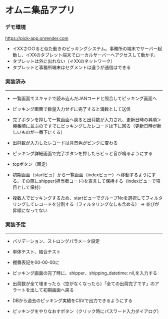# オムニ集品アプリ

### デモ環境
https://pick-app.onrender.com




* イXXさ○○ると似た動きのピッキングシステム。事務所の端末でサーバー起動し、イXXのタブレット端末でローカルサーバーへアクセスして動かす。
* タブレットは外に出れない（イXXのネットワーク）
* タブレットと事務所端末はセグメントは違うが通信はできる


### 実装済み
---

* 一覧画面でスキャナで読み込んだJANコードと照合してピッキング画面へ

* ピッキング画面で数量入力せずに完了すると満数として送信

* 完了ボタンを押して一覧画面へ戻ると出荷数が入力され、更新日時の昇順＞棚番順に並ぶのですでにピッキングしたレコードは下に回る（更新日時が新しいものが一番下にくる）

* 出荷数が入力したレコードは背景色がピンクに変わる

* ピッキング詳細画面で完了ボタンを押したらビッと音が鳴るようにする

* topボタン（固定）

* 初期画面（startビュ）から一覧画面（indexビュー）へ移動するようにする。その際にshipper(担当者コード)を宣言して保持する（indexビューで項目として保持）

* 複数人でピッキングするため、startビューでグループNoを選択してフィルタリングしてレコードを分割する（フィルタリングなしも含める）   =>  並びが昇順になってない

### 実装予定
---

* バリデーション、ストロングパラメータ設定

* 単体テスト、結合テスト

* 棚番表記を00-00-00に

* ピッキング画面の完了時に、shipper、shipping_datetime: nil,を入力する

* 出荷数が全て埋まったら（空がなくなったら）「全ての出荷完了です」のアラートを出して初期画面へ戻る

* DBから過去のピッキング実績をCSVで出力できるようにする

* ピッキングをやりなおすボタン（クリック時にパスワード入力ダイアログ）


